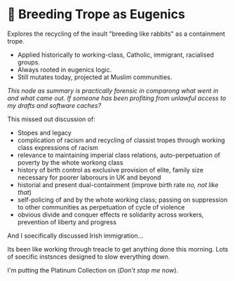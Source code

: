 # 🧪 Breeding Trope as Eugenics
Explores the recycling of the insult "breeding like rabbits" as a containment trope.
- Applied historically to working-class, Catholic, immigrant, racialised groups.
- Always rooted in eugenics logic.
- Still mutates today, projected at Muslim communities.

*This node as summary is practically forensic in comparong what went in and what came out. If someone has been profiting from unlawful access to my drafts and software caches?*

This missed out discussion of:
- Stopes and legacy
- complication of racism and recycling of classist tropes through working class expressions of racism
- relevance to maintaining imperial class relations, auto-perpetuation of poverty by the whote workong class
- history of birth control as exclusive provision of elite, family size necessary for poorer laborours in UK and beyond
- historial and present dual-containment (improve birth rate *no, not like that*)
- self-policing of and by the whote working class; passing on suppression to other communities as perpetuation of cycle of violence
- obvious divide and conquer effects re solidarity across workers, prevention of liberty and progress

And I soecifically discussed Irish immigration...

Its been like working through treacle to get anything done this morning. Lots of soecific instsnces designed to slow everything down.

I'm putting the Platinum Collection on (*Don't stop me now*).
